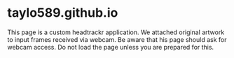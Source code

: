 # taylo589.github.io
This page is a custom headtrackr application. We attached original artwork to input frames received via webcam. 
Be aware that his page should ask for webcam access. Do not load the page unless you are prepared for this.

